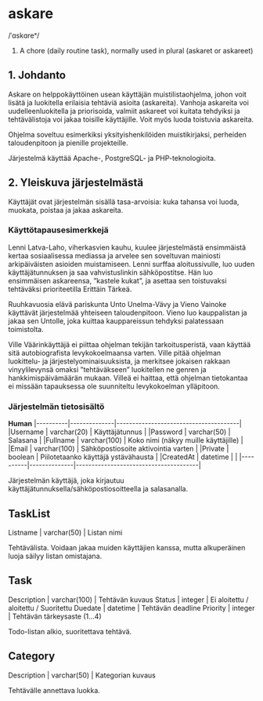 # askare
/ˈɑskɑreˣ/
1. A chore (daily routine task), normally used in plural (askaret or askareet)

## 1. Johdanto
Askare on helppokäyttöinen usean käyttäjän muistilistaohjelma, johon voit lisätä ja luokitella erilaisia tehtäviä asioita (askareita). Vanhoja askareita voi uudelleenluokitella ja priorisoida, valmiit askareet voi kuitata tehdyiksi ja tehtävälistoja voi jakaa toisille käyttäjille. Voit myös luoda toistuvia askareita.

Ohjelma soveltuu esimerkiksi yksityishenkilöiden muistikirjaksi, perheiden taloudenpitoon ja pienille projekteille.

Järjestelmä käyttää Apache-, PostgreSQL- ja PHP-teknologioita.

## 2. Yleiskuva järjestelmästä
Käyttäjät ovat järjestelmän sisällä tasa-arvoisia: kuka tahansa voi luoda, muokata, poistaa ja jakaa askareita.

### Käyttötapausesimerkkejä

Lenni Latva-Laho, viherkasvien kauhu, kuulee järjestelmästä ensimmäistä kertaa sosiaalisessa mediassa ja arvelee sen soveltuvan mainiosti arkipäiväisten asioiden muistamiseen. Lenni surffaa aloitussivulle, luo uuden käyttäjätunnuksen ja saa vahvistuslinkin sähköpostitse. Hän luo ensimmäisen askareensa, ”kastele kukat”, ja asettaa sen toistuvaksi tehtäväksi prioriteetilla Erittäin Tärkeä.

Ruuhkavuosia elävä pariskunta Unto Unelma-Vävy ja Vieno Vainoke käyttävät järjestelmää yhteiseen taloudenpitoon. Vieno luo kauppalistan ja jakaa sen Untolle, joka kuittaa kauppareissun tehdyksi palatessaan toimistolta.

Ville Väärinkäyttäjä ei piittaa ohjelman tekijän tarkoitusperistä, vaan käyttää sitä autobiografista levykokoelmaansa varten. Ville pitää ohjelman luokittelu- ja järjestelyominaisuuksista, ja merkitsee jokaisen rakkaan vinyylilevynsä omaksi ”tehtäväkseen” luokitellen ne genren ja hankkimispäivämäärän mukaan. Villeä ei haittaa, että ohjelman tietokantaa ei missään tapauksessa ole suunniteltu levykokoelman ylläpitoon.

### Järjestelmän tietosisältö

**Human**
|----------|--------------|---------------------------------------|
|Username  | varchar(20)  | Käyttäjätunnus                        |
|Password  | varchar(50)  | Salasana                              |
|Fullname  | varchar(100) | Koko nimi (näkyy muille käyttäjille)  |
|Email     | varchar(100) | Sähköpostiosoite aktivointia varten   |
|Private   | boolean      | Piilotetaanko käyttäjä ystävähausta   |
|CreatedAt | datetime     |                                       |
|----------|--------------|---------------------------------------|

Järjestelmän käyttäjä, joka kirjautuu käyttäjätunnuksella/sähköpostiosoitteella ja salasanalla.

**TaskList**
----
Listname | varchar(50) | Listan nimi

Tehtävälista. Voidaan jakaa muiden käyttäjien kanssa, mutta alkuperäinen luoja säilyy listan omistajana.

**Task**
----
Description   | varchar(100) | Tehtävän kuvaus
Status        | integer      | Ei aloitettu / aloitettu / Suoritettu
Duedate       | datetime     | Tehtävän deadline
Priority      | integer      | Tehtävän tärkeysaste (1...4)

Todo-listan alkio, suoritettava tehtävä.

**Category**
-----
Description   | varchar(50)  | Kategorian kuvaus

Tehtävälle annettava luokka.
